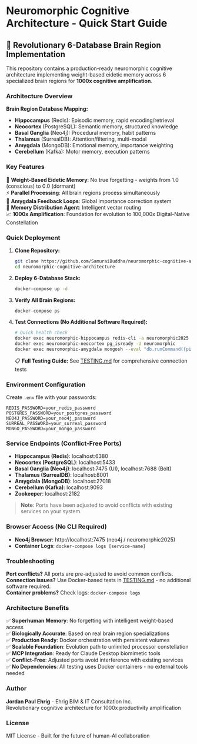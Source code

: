 # Neuromorphic Cognitive Architecture - Quick Start Guide

## 🧠 Revolutionary 6-Database Brain Region Implementation

This repository contains a production-ready neuromorphic cognitive architecture implementing weight-based eidetic memory across 6 specialized brain regions for **1000x cognitive amplification**.

### Architecture Overview

**Brain Region Database Mapping:**
- **Hippocampus** (Redis): Episodic memory, rapid encoding/retrieval
- **Neocortex** (PostgreSQL): Semantic memory, structured knowledge  
- **Basal Ganglia** (Neo4j): Procedural memory, habit patterns
- **Thalamus** (SurrealDB): Attention/filtering, multi-modal
- **Amygdala** (MongoDB): Emotional memory, importance weighting
- **Cerebellum** (Kafka): Motor memory, execution patterns

### Key Features

🧠 **Weight-Based Eidetic Memory**: No true forgetting - weights from 1.0 (conscious) to 0.0 (dormant)  
⚡ **Parallel Processing**: All brain regions process simultaneously  
🔄 **Amygdala Feedback Loops**: Global importance correction system  
🎯 **Memory Distribution Agent**: Intelligent vector routing  
📈 **1000x Amplification**: Foundation for evolution to 100,000x Digital-Native Constellation

### Quick Deployment

1. **Clone Repository:**
   ```bash
   git clone https://github.com/SamuraiBuddha/neuromorphic-cognitive-architecture.git
   cd neuromorphic-cognitive-architecture
   ```

2. **Deploy 6-Database Stack:**
   ```bash
   docker-compose up -d
   ```

3. **Verify All Brain Regions:**
   ```bash
   docker-compose ps
   ```

4. **Test Connections (No Additional Software Required):**
   ```bash
   # Quick health check
   docker exec neuromorphic-hippocampus redis-cli -a neuromorphic2025 ping
   docker exec neuromorphic-neocortex pg_isready -U neuromorphic
   docker exec neuromorphic-amygdala mongosh --eval "db.runCommand({ping: 1})"
   ```

   📋 **Full Testing Guide:** See [TESTING.md](TESTING.md) for comprehensive connection tests

### Environment Configuration

Create `.env` file with your passwords:
```env
REDIS_PASSWORD=your_redis_password
POSTGRES_PASSWORD=your_postgres_password  
NEO4J_PASSWORD=your_neo4j_password
SURREAL_PASSWORD=your_surreal_password
MONGO_PASSWORD=your_mongo_password
```

### Service Endpoints (Conflict-Free Ports)

- **Hippocampus (Redis)**: localhost:6380
- **Neocortex (PostgreSQL)**: localhost:5433
- **Basal Ganglia (Neo4j)**: localhost:7475 (UI), localhost:7688 (Bolt)
- **Thalamus (SurrealDB)**: localhost:8001
- **Amygdala (MongoDB)**: localhost:27018
- **Cerebellum (Kafka)**: localhost:9093
- **Zookeeper**: localhost:2182

> **Note**: Ports have been adjusted to avoid conflicts with existing services on your system.

### Browser Access (No CLI Required)

- **Neo4j Browser**: http://localhost:7475 (neo4j / neuromorphic2025)
- **Container Logs**: `docker-compose logs [service-name]`

### Troubleshooting

**Port conflicts?** All ports are pre-adjusted to avoid common conflicts.  
**Connection issues?** Use Docker-based tests in [TESTING.md](TESTING.md) - no additional software required.  
**Container problems?** Check logs: `docker-compose logs`

### Architecture Benefits

✅ **Superhuman Memory**: No forgetting with intelligent weight-based access  
✅ **Biologically Accurate**: Based on real brain region specializations  
✅ **Production Ready**: Docker orchestration with persistent volumes  
✅ **Scalable Foundation**: Evolution path to unlimited processor constellation  
✅ **MCP Integration**: Ready for Claude Desktop biomimetic tools  
✅ **Conflict-Free**: Adjusted ports avoid interference with existing services  
✅ **No Dependencies**: All testing uses Docker containers - no external tools needed

### Author

**Jordan Paul Ehrig** - Ehrig BIM & IT Consultation Inc.  
Revolutionary cognitive architecture for 1000x productivity amplification

### License

MIT License - Built for the future of human-AI collaboration